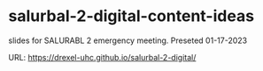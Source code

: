 # salurbal-2-digital-content-ideas
 
slides for SALURABL 2 emergency meeting. Preseted 01-17-2023

URL: https://drexel-uhc.github.io/salurbal-2-digital/
